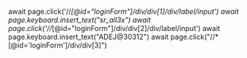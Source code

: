  await page.click('//*[@id="loginForm"]/div/div[1]/div/label/input')
            await page.keyboard.insert_text("sr_all3x")
            await page.click('//*[@id="loginForm"]/div/div[2]/div/label/input')
            await page.keyboard.insert_text("ADEJ@30312")
            await page.click("//*[@id='loginForm']/div/div[3]")